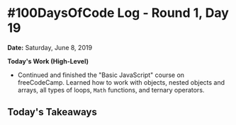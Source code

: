# #100DaysOfCode Log - Round 1, Day 19

**Date:** Saturday, June 8, 2019


**Today's Work (High-Level)**
- Continued and finished the "Basic JavaScript" course on freeCodeCamp. Learned how to work with objects, nested objects and arrays, all types of loops, `Math` functions, and ternary operators.

**Today's Takeaways**
- 
